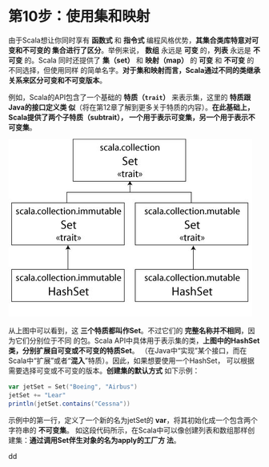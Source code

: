 第10步：使用集和映射
================================================================================
由于Scala想让你同时享有 **函数式** 和 **指令式** 编程风格优势，**其集合类库特意对可变和不可变的
集合进行了区分**。举例来说， **数组** 永远是 **可变** 的，**列表** 永远是 **不可变** 的。Scala
同时还提供了 **集（set）** 和 **映射（map）** 的 **可变** 和 **不可变** 的不同选择，但使用同样
的简单名字。**对于集和映射而言，Scala通过不同的类继承关系来区分可变和不可变版本**。

例如，Scala的API包含了一个基础的 **特质（`trait`）** 来表示集，这里的 **特质跟Java的接口定义类
似**（将在第12章了解到更多关于特质的内容）。**在此基础上，Scala提供了两个子特质（subtrait），
一个用于表示可变集，另一个用于表示不可变集**。

![Scala集的类继承关系](img/1.jpeg)

从上图中可以看到，这 **三个特质都叫作Set**。不过它们的 **完整名称并不相同**，因为它们分别位于不同
的包。Scala API中具体用于表示集的类，**上图中的HashSet类，分别扩展自可变或不可变的特质Set**。
（在Java中“实现”某个接口，而在Scala中“扩展”或者“**混入**”特质）。因此，如果想要使用一个HashSet，
可以根据需要选择可变或不可变的版本。**创建集的默认方式** 如下示例：
```scala
var jetSet = Set("Boeing", "Airbus")
jetSet += "Lear"
println(jetSet.contains("Cessna"))
```
示例中的第一行，定义了一个新的名为jetSet的 **var**，将其初始化成一个包含两个字符串的 **不可变集**。
如这段代码所示，在Scala中可以像创建列表和数组那样创建集：**通过调用Set伴生对象的名为apply的工厂方
法**。







































dd
